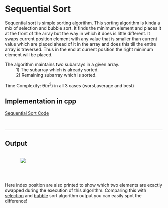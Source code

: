 # Sequential Sort

Sequential sort is simple sorting algorithm. This sorting algorithm is kinda a mix of selection and bubble sort. It finds the minimum element and places it at the front of the array but the way in which it does is little different. It swaps current position element with any value that is smaller than current value which are placed ahead of it in the array and does this till the entire array is traversed. Thus in the end at current position the right minimum element will be placed.<br>

The algorithm maintains two subarrays in a given array.<br>
&nbsp;&nbsp;&nbsp;&nbsp;&nbsp;&nbsp;&nbsp;&nbsp; 1) The subarray which is already sorted.<br>
&nbsp;&nbsp;&nbsp;&nbsp;&nbsp;&nbsp;&nbsp;&nbsp;&nbsp;2) Remaining subarray which is sorted.<br>

Time Complexity: θ(n<sup>2</sup>) in all 3 cases (worst,average and best)

## Implementation in cpp

<a href="sequentialsort.cpp">Sequential Sort Code</a>

<br><hr>

## Output

<br>

<img src="https://user-images.githubusercontent.com/68146112/100762164-ad39b880-3419-11eb-8468-b9b780d54258.png" style="margin-left:10%">

<br><br>

Here index position are also printed to show which two elements are exactly swapped during the execution of this algorithm. Comparing this with [selection](https://github.com/Gerosh-George/Data-Structure-and-Algorithms/tree/master/Algorithms/Sorting%20Algorithms/Selection%20Sort) and [bubble](https://github.com/Gerosh-George/Data-Structure-and-Algorithms/tree/master/Algorithms/Sorting%20Algorithms/Bubble%20Sort) sort algorithm output you can easily spot the difference!
